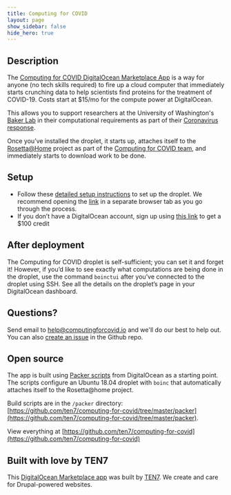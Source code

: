 ```yaml
---
title: Computing for COVID
layout: page
show_sidebar: false
hide_hero: true
---
```

## Description
The [Computing for COVID DigitalOcean Marketplace App](http://t7.io/cfc) is a way for anyone (no tech skills required) to fire up a cloud computer that immediately starts crunching data to help scientists find proteins for the treatment of COVID-19. Costs start at $15/mo for the compute power at DigitalOcean.

This allows you to support researchers at the University of Washington's [Baker Lab](https://www.bakerlab.org/) in their computational requirements as part of their [Coronavirus response](https://www.ipd.uw.edu/coronavirus/).

Once you’ve installed the droplet, it starts up, attaches itself to the [Rosetta@Home](https://boinc.bakerlab.org/) project as part of the [Computing for COVID team](https://boinc.bakerlab.org/rosetta/team_display.php?teamid=20117), and immediately starts to download work to be done.


## Setup
* Follow these [detailed setup instructions](https://computingforcovid.io/setup) to set up the droplet. We recommend opening the [link](https://computingforcovid.io/setup) in a separate browser tab as you go through the process.
* If you don’t have a DigitalOcean account, sign up using [this link](https://m.do.co/c/5fb69d9c62e4) to get a $100 credit

## After deployment
The Computing for COVID droplet is self-sufficient; you can set it and forget it! However, if you’d like to see exactly what computations are being done in the droplet, use the command `boinctui` after you’ve connected to the droplet using SSH. See all the details on the droplet’s page in your DigitalOcean dashboard.

## Questions?
Send email to [help@computingforcovid.io](mailto:help@computingforcovid.io) and we'll do our best to help out. You can also [create an issue](https://github.com/ten7/computing-for-covid/issues/new) in the Github repo.

## Open source
The app is built using [Packer scripts](https://github.com/digitalocean/marketplace-partners) from DigitalOcean as a starting point. The scripts configure an Ubuntu 18.04 droplet with `boinc` that automatically attaches itself to the Rosetta@home project.

Build scripts are in the `/packer` directory: [https://github.com/ten7/computing-for-covid/tree/master/packer](https://github.com/ten7/computing-for-covid/tree/master/packer).

View everything at [https://github.com/ten7/computing-for-covid](https://github.com/ten7/computing-for-covid)

## Built with love by TEN7
This [DigitalOcean Marketplace app](http://t7.io/cfc) was built by [TEN7](https://ten7.com/). We create and care for Drupal-powered websites. 



